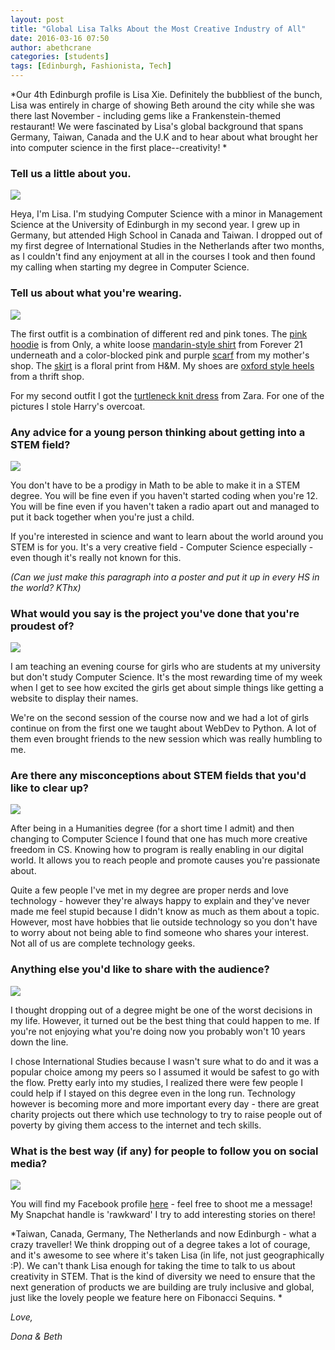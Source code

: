 ```yaml
---
layout: post
title: "Global Lisa Talks About the Most Creative Industry of All"
date: 2016-03-16 07:50
author: abethcrane
categories: [students]
tags: [Edinburgh, Fashionista, Tech]
---
```


*Our 4th Edinburgh profile is Lisa Xie. Definitely the bubbliest of the bunch, Lisa was entirely in charge of showing Beth around the city while she was there last November - including gems like a Frankenstein-themed restaurant! We were fascinated by Lisa's global background that spans Germany, Taiwan, Canada and the U.K and to hear about what brought her into computer science in the first place--creativity! *

### Tell us a little about you.

[![](http://www.fibonaccisequinsblog.com/wp-content/uploads/2016/02/IMG_6365-1024x683.jpg)](http://www.fibonaccisequinsblog.com/wp-content/uploads/2016/02/IMG_6365.jpg)

Heya, I'm Lisa. I'm studying Computer Science with a minor in Management Science at the University of Edinburgh in my second year. I grew up in Germany, but attended High School in Canada and Taiwan. I dropped out of my first degree of International Studies in the Netherlands after two months, as I couldn't find any enjoyment at all in the courses I took and then found my calling when starting my degree in Computer Science.

### Tell us about what you're wearing.

[![](http://www.fibonaccisequinsblog.com/wp-content/uploads/2016/02/IMG_6548-683x1024.jpg)](http://www.fibonaccisequinsblog.com/wp-content/uploads/2016/02/IMG_6548-683x1024.jpg)

The first outfit is a combination of different red and pink tones. The [pink hoodie](http://amzn.to/1QXyVZF) is from Only, a white loose [mandarin-style shirt](http://amzn.to/1ptYEii) from Forever 21 underneath and a color-blocked pink and purple [scarf](http://amzn.to/1QXz8vQ) from my mother's shop. The [skirt](http://amzn.to/1RkQF3a) is a floral print from H&M. My shoes are [oxford style heels](http://amzn.to/1XuZDJM) from a thrift shop.

For my second outfit I got the [turtleneck knit dress](http://amzn.to/1ptZgEN) from Zara. For one of the pictures I stole Harry's overcoat.

### Any advice for a young person thinking about getting into a STEM field?

[![](http://www.fibonaccisequinsblog.com/wp-content/uploads/2016/02/IMG_6415-1024x683.jpg)](http://www.fibonaccisequinsblog.com/wp-content/uploads/2016/02/IMG_6415.jpg)

You don't have to be a prodigy in Math to be able to make it in a STEM degree. You will be fine even if you haven't started coding when you're 12. You will be fine even if you haven't taken a radio apart out and managed to put it back together when you're just a child.

If you're interested in science and want to learn about the world around you STEM is for you. It's a very creative field - Computer Science especially - even though it's really not known for this.

*(Can we just make this paragraph into a poster and put it up in every HS in the world? KThx)*

### What would you say is the project you've done that you're proudest of?

[![](http://www.fibonaccisequinsblog.com/wp-content/uploads/2016/02/IMG_6442-683x1024.jpg)](http://www.fibonaccisequinsblog.com/wp-content/uploads/2016/02/IMG_6442-683x1024.jpg)

I am teaching an evening course for girls who are students at my university but don't study Computer Science. It's the most rewarding time of my week when I get to see how excited the girls get about simple things like getting a website to display their names.

We're on the second session of the course now and we had a lot of girls continue on from the first one we taught about WebDev to Python. A lot of them even brought friends to the new session which was really humbling to me.

### Are there any misconceptions about STEM fields that you'd like to clear up?

[![](http://www.fibonaccisequinsblog.com/wp-content/uploads/2016/02/IMG_6402-1024x683.jpg)](http://www.fibonaccisequinsblog.com/wp-content/uploads/2016/02/IMG_6402-1024x683.jpg)

After being in a Humanities degree (for a short time I admit) and then changing to Computer Science I found that one has much more creative freedom in CS. Knowing how to program is really enabling in our digital world. It allows you to reach people and promote causes you're passionate about.

Quite a few people I've met in my degree are proper nerds and love technology - however they're always happy to explain and they've never made me feel stupid because I didn't know as much as them about a topic. However, most have hobbies that lie outside technology so you don't have to worry about not being able to find someone who shares your interest. Not all of us are complete technology geeks.

### Anything else you'd like to share with the audience?

[![](http://www.fibonaccisequinsblog.com/wp-content/uploads/2016/02/IMG_6483-683x1024.jpg)](http://www.fibonaccisequinsblog.com/wp-content/uploads/2016/02/IMG_6483-683x1024.jpg)

I thought dropping out of a degree might be one of the worst decisions in my life. However, it turned out be the best thing that could happen to me. If you're not enjoying what you're doing now you probably won't 10 years down the line.

I chose International Studies because I wasn't sure what to do and it was a popular choice among my peers so I assumed it would be safest to go with the flow. Pretty early into my studies, I realized there were few people I could help if I stayed on this degree even in the long run. Technology however is becoming more and more important every day - there are great charity projects out there which use technology to try to raise people out of poverty by giving them access to the internet and tech skills.

### What is the best way (if any) for people to follow you on social media?

[![](http://www.fibonaccisequinsblog.com/wp-content/uploads/2016/02/IMG_6463-1024x683.jpg)](http://www.fibonaccisequinsblog.com/wp-content/uploads/2016/02/IMG_6463.jpg)

You will find my Facebook profile [here](https://www.facebook.com/lisa.xie.14) - feel free to shoot me a message! My Snapchat handle is 'rawkward' I try to add interesting stories on there!

*Taiwan, Canada, Germany, The Netherlands and now Edinburgh - what a crazy traveller! We think dropping out of a degree takes a lot of courage, and it's awesome to see where it's taken Lisa (in life, not just geographically :P). We can't thank Lisa enough for taking the time to talk to us about creativity in STEM. That is the kind of diversity we need to ensure that the next generation of products we are building are truly inclusive and global, just like the lovely people we feature here on Fibonacci Sequins. *

*Love,*

*Dona & Beth*